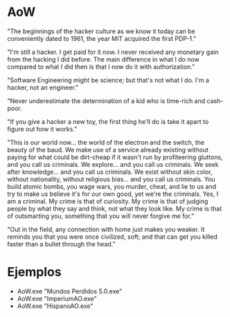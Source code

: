 AoW
===========

"The beginnings of the hacker culture as we know it today can be conveniently dated to 1961, the year MIT acquired the first PDP-1."

"I'm still a hacker. I get paid for it now. I never received any monetary gain from the hacking I did before. 
The main difference in what I do now compared to what I did then is that I now do it with authorization."

"Software Engineering might be science; but that's not what I do. I'm a hacker, not an engineer."

"Never underestimate the determination of a kid who is time-rich and cash-poor.

"If you give a hacker a new toy, the first thing he'll do is take it apart to figure out how it works."

"This is our world now... the world of the electron and the switch, the beauty of the baud. We make use of a service already existing without 
paying for what could be dirt-cheap if it wasn't run by profiteering gluttons, and you call us criminals. We explore... and you call us criminals. 
We seek after knowledge... and you call us criminals. We exist without skin color, without nationality, without religious bias... and you call 
us criminals. You build atomic bombs, you wage wars, you murder, cheat, and lie to us and try to make us believe it's for our own good, yet 
we're the criminals. Yes, I am a criminal. My crime is that of curiosity. My crime is that of judging people by what they say and think, 
not what they look like. My crime is that of outsmarting you, something that you will never forgive me for."

"Out in the field, any connection with home just makes you weaker. It reminds you that you were once civilized, soft; 
and that can get you killed faster than a bullet through the head."

Ejemplos
===========

* AoW.exe "Mundos Perdidos 5.0.exe"
* AoW.exe "ImperiumAO.exe"
* AoW.exe "HispanoAO.exe"